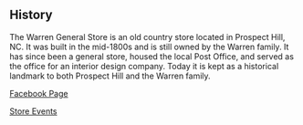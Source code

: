 ## History

The Warren General Store is an old country store located in Prospect Hill, NC. It was built in the mid-1800s and is still owned by the Warren family. It has since been a general store, housed the local Post Office, and served as the office for an interior design company. Today it is kept as a historical landmark to both Prospect Hill and the Warren family.

[Facebook Page](https://www.facebook.com/warrenfamilyfarm)

[Store Events](https://www.facebook.com/pg/warrenfamilyfarm/events/)
